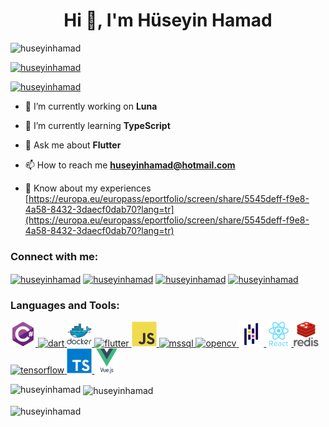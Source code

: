 <h1 align="center">Hi 👋, I'm Hüseyin Hamad</h1>
<p align="left"> <img src="https://komarev.com/ghpvc/?username=huseyinhamad&label=Profile%20views&color=0e75b6&style=flat" alt="huseyinhamad" /> </p>

<p align="left"> <a href="https://github.com/ryo-ma/github-profile-trophy"><img src="https://github-profile-trophy.vercel.app/?username=huseyinhamad" alt="huseyinhamad" /></a> </p>

<p align="left"> <a href="https://twitter.com/huseyinhamad" target="blank"><img src="https://img.shields.io/twitter/follow/huseyinhamad?logo=twitter&style=for-the-badge" alt="huseyinhamad" /></a> </p>

- 🔭 I’m currently working on **Luna**

- 🌱 I’m currently learning **TypeScript**

- 💬 Ask me about **Flutter**

- 📫 How to reach me **huseyinhamad@hotmail.com**

- 📄 Know about my experiences [https://europa.eu/europass/eportfolio/screen/share/5545deff-f9e8-4a58-8432-3daecf0dab70?lang=tr](https://europa.eu/europass/eportfolio/screen/share/5545deff-f9e8-4a58-8432-3daecf0dab70?lang=tr)

<h3 align="left">Connect with me:</h3>
<p align="left">
<a href="https://twitter.com/huseyinhamad" target="blank"><img align="center" src="https://raw.githubusercontent.com/rahuldkjain/github-profile-readme-generator/master/src/images/icons/Social/twitter.svg" alt="huseyinhamad" height="30" width="40" /></a>
<a href="https://linkedin.com/in/huseyinhamad" target="blank"><img align="center" src="https://raw.githubusercontent.com/rahuldkjain/github-profile-readme-generator/master/src/images/icons/Social/linked-in-alt.svg" alt="huseyinhamad" height="30" width="40" /></a>
<a href="https://instagram.com/huseyinhamad" target="blank"><img align="center" src="https://raw.githubusercontent.com/rahuldkjain/github-profile-readme-generator/master/src/images/icons/Social/instagram.svg" alt="huseyinhamad" height="30" width="40" /></a>
<a href="https://www.leetcode.com/huseyinhamad" target="blank"><img align="center" src="https://raw.githubusercontent.com/rahuldkjain/github-profile-readme-generator/master/src/images/icons/Social/leet-code.svg" alt="huseyinhamad" height="30" width="40" /></a>
</p>

<h3 align="left">Languages and Tools:</h3>
<p align="left"> <a href="https://www.w3schools.com/cs/" target="_blank" rel="noreferrer"> <img src="https://raw.githubusercontent.com/devicons/devicon/master/icons/csharp/csharp-original.svg" alt="csharp" width="40" height="40"/> </a> <a href="https://dart.dev" target="_blank" rel="noreferrer"> <img src="https://www.vectorlogo.zone/logos/dartlang/dartlang-icon.svg" alt="dart" width="40" height="40"/> </a> <a href="https://www.docker.com/" target="_blank" rel="noreferrer"> <img src="https://raw.githubusercontent.com/devicons/devicon/master/icons/docker/docker-original-wordmark.svg" alt="docker" width="40" height="40"/> </a> <a href="https://flutter.dev" target="_blank" rel="noreferrer"> <img src="https://www.vectorlogo.zone/logos/flutterio/flutterio-icon.svg" alt="flutter" width="40" height="40"/> </a> <a href="https://developer.mozilla.org/en-US/docs/Web/JavaScript" target="_blank" rel="noreferrer"> <img src="https://raw.githubusercontent.com/devicons/devicon/master/icons/javascript/javascript-original.svg" alt="javascript" width="40" height="40"/> </a> <a href="https://www.microsoft.com/en-us/sql-server" target="_blank" rel="noreferrer"> <img src="https://www.svgrepo.com/show/303229/microsoft-sql-server-logo.svg" alt="mssql" width="40" height="40"/> </a> <a href="https://opencv.org/" target="_blank" rel="noreferrer"> <img src="https://www.vectorlogo.zone/logos/opencv/opencv-icon.svg" alt="opencv" width="40" height="40"/> </a> <a href="https://pandas.pydata.org/" target="_blank" rel="noreferrer"> <img src="https://raw.githubusercontent.com/devicons/devicon/2ae2a900d2f041da66e950e4d48052658d850630/icons/pandas/pandas-original.svg" alt="pandas" width="40" height="40"/> </a> <a href="https://reactjs.org/" target="_blank" rel="noreferrer"> <img src="https://raw.githubusercontent.com/devicons/devicon/master/icons/react/react-original-wordmark.svg" alt="react" width="40" height="40"/> </a> <a href="https://redis.io" target="_blank" rel="noreferrer"> <img src="https://raw.githubusercontent.com/devicons/devicon/master/icons/redis/redis-original-wordmark.svg" alt="redis" width="40" height="40"/> </a> <a href="https://www.tensorflow.org" target="_blank" rel="noreferrer"> <img src="https://www.vectorlogo.zone/logos/tensorflow/tensorflow-icon.svg" alt="tensorflow" width="40" height="40"/> </a> <a href="https://www.typescriptlang.org/" target="_blank" rel="noreferrer"> <img src="https://raw.githubusercontent.com/devicons/devicon/master/icons/typescript/typescript-original.svg" alt="typescript" width="40" height="40"/> </a> <a href="https://vuejs.org/" target="_blank" rel="noreferrer"> <img src="https://raw.githubusercontent.com/devicons/devicon/master/icons/vuejs/vuejs-original-wordmark.svg" alt="vuejs" width="40" height="40"/> </a> </p>

<p><img align="left" src="https://github-readme-stats.vercel.app/api/top-langs?username=huseyinhamad&show_icons=true&locale=en&layout=compact" alt="huseyinhamad" /></p>

<p>&nbsp;<img align="center" src="https://github-readme-stats.vercel.app/api?username=huseyinhamad&show_icons=true&locale=en" alt="huseyinhamad" /></p>

<p><img align="center" src="https://github-readme-streak-stats.herokuapp.com/?user=huseyinhamad&" alt="huseyinhamad" /></p>
